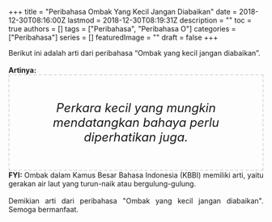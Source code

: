 +++
title = "Peribahasa Ombak Yang Kecil Jangan Diabaikan"
date = 2018-12-30T08:16:00Z
lastmod = 2018-12-30T08:19:31Z
description = ""
toc = true
authors = []
tags = ["Peribahasa", "Peribahasa O"]
categories = ["Peribahasa"]
series = []
featuredImage = ""
draft = false
+++

<div dir="ltr" style="text-align: left;" trbidi="on"><div style="text-align: justify;">Berikut ini adalah arti dari peribahasa “Ombak yang kecil jangan diabaikan”.</div><br /><div style="text-align: justify;"><b>Artinya:</b></div><div style="border: 2px dashed #ddd; font-size: 24px; height: auto; margin: 0 auto; padding: 50px; text-align: center; width: auto;"><i>Perkara kecil yang mungkin mendatangkan bahaya perlu diperhatikan juga.</i></div><div style="text-align: justify;"><b>FYI:</b> Ombak dalam Kamus Besar Bahasa Indonesia (KBBI) memiliki arti, yaitu gerakan air laut yang turun-naik atau bergulung-gulung.</div><div style="text-align: justify;"><br /></div><div style="text-align: justify;">Demikian arti dari peribahasa "Ombak yang kecil jangan diabaikan". Semoga bermanfaat. </div></div>
